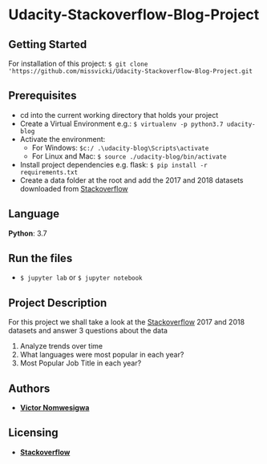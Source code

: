 # Udacity-Stackoverflow-Blog-Project
## Getting Started

For installation of this project:  `$ git clone 'https://github.com/missvicki/Udacity-Stackoverflow-Blog-Project.git`

## Prerequisites

* cd into the current working directory that holds your project
* Create a Virtual Environment e.g.: `$ virtualenv -p python3.7 udacity-blog`
* Activate the environment:
    * For Windows: `$c:/ .\udacity-blog\Scripts\activate`
    * For Linux and Mac: `$ source ./udacity-blog/bin/activate`
* Install project dependencies e.g. flask: `$ pip install -r requirements.txt`
* Create a data folder at the root and add the 2017 and 2018 datasets downloaded from [Stackoverflow](https://insights.stackoverflow.com/survey)

## Language

**Python**: 3.7

## Run the files

* `$ jupyter lab` or `$ jupyter notebook`


## Project Description

For this project we shall take a look at the [Stackoverflow](https://insights.stackoverflow.com/survey) 2017 and 2018 datasets and answer 3 questions about the data
1. Analyze trends over time
2. What languages were most popular in each year?
3. Most Popular Job Title in each year?


## Authors
* **[Victor Nomwesigwa](https://github.com/missvicki)**

## Licensing
* **[Stackoverflow](https://insights.stackoverflow.com/survey)**
